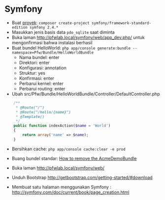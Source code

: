 # Symfony

- Buat [proyek](http://symfony.com/doc/current/book/installation.html): ```composer create-project symfony/framework-standard-edition symfony 2.4.*```
- Masukkan jenis basis data `pdo_sqlite` saat diminta
- Buka laman http://pfwlab.local/symfony/web/app_dev.php/ untuk mengonfirmasi bahwa instalasi berhasil
- Buat bundel HelloWorld: ```php app/console generate:bundle --namespace=Pfw/Bundle/HelloWorldBundle```
    - Nama bundel: enter
    - Direktori: enter
    - Konfigurasi: annotation
    - Struktur: yes
    - Konfirmasi: enter
    - Perbarui kernel: enter
    - Perbarui routing: enter
- Ubah src/Pfw/Bundle/HelloWorldBundle/Controller/DefaultController.php
```php
    /**
     * @Route("/")
     * @Route("/hello/{name}")
     * @Template()
     */
    public function indexAction($name = 'World')
    {
        return array('name' => $name);
    }
```
- Bersihkan cache: ```php app/console cache:clear -e prod```
- Buang bundel standar: [How to remove the AcmeDemoBundle](http://symfony.com/doc/current/cookbook/bundles/remove.html)
- Buka laman http://pfwlab.local/symfony/web/

- Unduh Bootstrap http://getbootstrap.com/getting-started/#download

- Membuat satu halaman menggunakan Symfony : http://symfony.com/doc/current/book/page_creation.html
